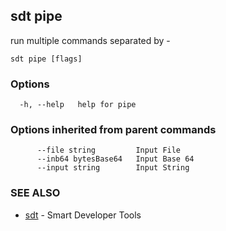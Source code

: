 ## sdt pipe

run multiple <sdt> commands separated by -

```
sdt pipe [flags]
```

### Options

```
  -h, --help   help for pipe
```

### Options inherited from parent commands

```
      --file string         Input File
      --inb64 bytesBase64   Input Base 64
      --input string        Input String
```

### SEE ALSO

* [sdt](sdt.md)	 - Smart Developer Tools

